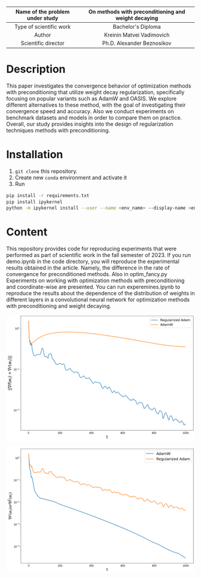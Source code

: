 
| Name of the problem under study | On methods with preconditioning and weight decaying |
| :---: | :---: |
| Type of scientific work | Bachelor's Diploma |
| Author | Kreinin Matvei Vadimovich |
| Scientific director | Ph.D. Alexander Beznosikov |

# Description

This paper investigates the convergence behavior of optimization methods with preconditioning
that utilize weight decay regularization, specifically focusing on popular variants such as AdamW and
OASIS. We explore different alternatives to these method, with the goal of investigating their convergence
speed and accuracy. Also we conduct experiments on benchmark datasets and models in order to compare
them on practice. Overall, our study provides insights into the design of regularization techniques methods
with preconditioning.

# Installation

1. `git clone` this repository.
2. Create new `conda` environment and activate it
3. Run 

```bash
pip install -r requirements.txt
pip install ipykernel
python -m ipykernel install --user --name <env_name> --display-name <env_name>
```

# Content
This repository provides code for reproducing experiments that were performed as part of scientific work in the fall semester of 2023.
If you run demo.ipynb in the code directory, you will reproduce the experimental results obtained in the article. Namely, the difference in the rate of convergence for preconditioned methods. Also in optim_fancy.py Experiments on working with optimization methods with preconditioning and coordinate-wise are presented. You can run experemines.ipynb to reproduce the results about the dependence of the distribution of weights in different layers in a convolutional neural network for optimization methods with preconditioning and weight decaying.

![AdamW convergency](./code/example1.png)

![AdamW convergency](./code/example2.png)